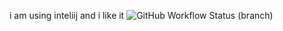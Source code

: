 i am using inteliij and i like it
![GitHub Workflow Status (branch)](https://img.shields.io/github/actions/workflow/status/WackaC00/sem/main.yml?branch=master)